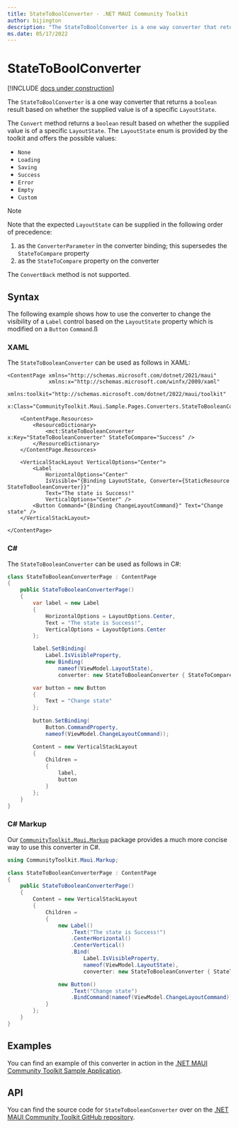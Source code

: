 ```yaml
---
title: StateToBoolConverter - .NET MAUI Community Toolkit
author: bijington
description: "The StateToBoolConverter is a one way converter that returns a boolean result based on whether the supplied value is of a specific LayoutState."
ms.date: 05/17/2022
---
```


# StateToBoolConverter

[!INCLUDE [docs under construction](../includes/preview-note.md)]

The `StateToBoolConverter` is a one way converter that returns a `boolean` result based on whether the supplied value is of a specific `LayoutState`.

The `Convert` method returns a `boolean` result based on whether the supplied value is of a specific `LayoutState`. The `LayoutState` enum is provided by the toolkit and offers the possible values:

- `None`
- `Loading`
- `Saving`
- `Success`
- `Error`
- `Empty`
- `Custom`

> [!NOTE]
> Note that the expected `LayoutState` can be supplied in the following order of precedence:
> 1. as the `ConverterParameter` in the converter binding; this supersedes the `StateToCompare` property
> 2. as the `StateToCompare` property on the converter

The `ConvertBack` method is not supported.

## Syntax

The following example shows how to use the converter to change the visibility of a `Label` control based on the `LayoutState` property which is modified on a `Button` `Command`.ß

### XAML

The `StateToBooleanConverter` can be used as follows in XAML:

```xaml
<ContentPage xmlns="http://schemas.microsoft.com/dotnet/2021/maui"
             xmlns:x="http://schemas.microsoft.com/winfx/2009/xaml"
             xmlns:toolkit="http://schemas.microsoft.com/dotnet/2022/maui/toolkit"
             x:Class="CommunityToolkit.Maui.Sample.Pages.Converters.StateToBooleanConverterPage">

    <ContentPage.Resources>
        <ResourceDictionary>
            <mct:StateToBooleanConverter x:Key="StateToBooleanConverter" StateToCompare="Success" />
        </ResourceDictionary>
    </ContentPage.Resources>

    <VerticalStackLayout VerticalOptions="Center">
        <Label
            HorizontalOptions="Center"
            IsVisible="{Binding LayoutState, Converter={StaticResource StateToBooleanConverter}}"
            Text="The state is Success!"
            VerticalOptions="Center" />
        <Button Command="{Binding ChangeLayoutCommand}" Text="Change state" />
    </VerticalStackLayout>

</ContentPage>
```

### C#

The `StateToBooleanConverter` can be used as follows in C#:

```csharp
class StateToBooleanConverterPage : ContentPage
{
    public StateToBooleanConverterPage()
    {
        var label = new Label
        {
            HorizontalOptions = LayoutOptions.Center,
            Text = "The state is Success!",
            VerticalOptions = LayoutOptions.Center
        };

        label.SetBinding(
            Label.IsVisibleProperty,
            new Binding(
                nameof(ViewModel.LayoutState),
                converter: new StateToBooleanConverter { StateToCompare = LayoutState.Success }));

        var button = new Button
        {
            Text = "Change state"
        };
    
        button.SetBinding(
            Button.CommandProperty,
            nameof(ViewModel.ChangeLayoutCommand));

        Content = new VerticalStackLayout
        {
            Children = 
            {
                label,
                button
            }
        };
    }
}
```

### C# Markup

Our [`CommunityToolkit.Maui.Markup`](../markup/markup.md) package provides a much more concise way to use this converter in C#.

```csharp
using CommunityToolkit.Maui.Markup;

class StateToBooleanConverterPage : ContentPage
{
    public StateToBooleanConverterPage()
    {
        Content = new VerticalStackLayout
        {
            Children = 
            {
                new Label()
                    .Text("The state is Success!")
                    .CenterHorizontal()
                    .CenterVertical()
                    .Bind(
                        Label.IsVisibleProperty,
                        nameof(ViewModel.LayoutState),
                        converter: new StateToBooleanConverter { StateToCompare = LayoutState.Success }),

                new Button()
                    .Text("Change state")
                    .BindCommand(nameof(ViewModel.ChangeLayoutCommand))
            }
        };
    }
}
```

## Examples

You can find an example of this converter in action in the [.NET MAUI Community Toolkit Sample Application](https://github.com/CommunityToolkit/Maui/blob/main/samples/CommunityToolkit.Maui.Sample/Pages/Converters/StateToBooleanConverterPage.xaml).

## API

You can find the source code for `StateToBooleanConverter` over on the [.NET MAUI Community Toolkit GitHub repository](https://github.com/CommunityToolkit/Maui/blob/main/src/CommunityToolkit.Maui/Converters/StateToBooleanConverter.shared.cs).
